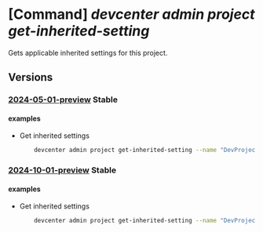 # [Command] _devcenter admin project get-inherited-setting_

Gets applicable inherited settings for this project.

## Versions

### [2024-05-01-preview](/Resources/mgmt-plane/L3N1YnNjcmlwdGlvbnMve30vcmVzb3VyY2Vncm91cHMve30vcHJvdmlkZXJzL21pY3Jvc29mdC5kZXZjZW50ZXIvcHJvamVjdHMve30vZ2V0aW5oZXJpdGVkc2V0dGluZ3M=/2024-05-01-preview.xml) **Stable**

<!-- mgmt-plane /subscriptions/{}/resourcegroups/{}/providers/microsoft.devcenter/projects/{}/getinheritedsettings 2024-05-01-preview -->

#### examples

- Get inherited settings
    ```bash
        devcenter admin project get-inherited-setting --name "DevProject" --resource-group "rg1"
    ```

### [2024-10-01-preview](/Resources/mgmt-plane/L3N1YnNjcmlwdGlvbnMve30vcmVzb3VyY2Vncm91cHMve30vcHJvdmlkZXJzL21pY3Jvc29mdC5kZXZjZW50ZXIvcHJvamVjdHMve30vZ2V0aW5oZXJpdGVkc2V0dGluZ3M=/2024-10-01-preview.xml) **Stable**

<!-- mgmt-plane /subscriptions/{}/resourcegroups/{}/providers/microsoft.devcenter/projects/{}/getinheritedsettings 2024-10-01-preview -->

#### examples

- Get inherited settings
    ```bash
        devcenter admin project get-inherited-setting --name "DevProject" --resource-group "rg1"
    ```
